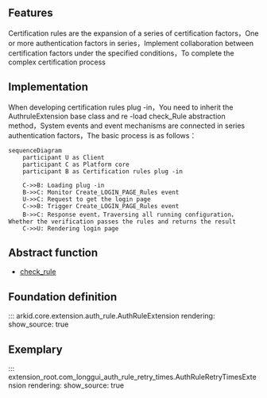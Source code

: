 ## Features

Certification rules are the expansion of a series of certification factors，One or more authentication factors in series，Implement collaboration between certification factors under the specified conditions，To complete the complex certification process

## Implementation
When developing certification rules plug -in，You need to inherit the AuthruleExtension base class and re -load check_Rule abstraction method，System events and event mechanisms are connected in series authentication factors，The basic process is as follows：

```mermaid
sequenceDiagram
    participant U as Client
    participant C as Platform core
    participant B as Certification rules plug -in
    
    C->>B: Loading plug -in
    B->>C: Monitor Create_LOGIN_PAGE_Rules event
    U->>C: Request to get the login page
    C->>B: Trigger Create_LOGIN_PAGE_Rules event
    B->>C: Response event，Traversing all running configuration，Whether the verification passes the rules and returns the result
    C->>U: Rendering login page
```

## Abstract function

* [check_rule](#arkid.core.extension.auth_rule.AuthRuleExtension.check_rule)

## Foundation definition

::: arkid.core.extension.auth_rule.AuthRuleExtension
    rendering:
        show_source: true
    
## Exemplary

::: extension_root.com_longgui_auth_rule_retry_times.AuthRuleRetryTimesExtension
    rendering:
        show_source: true
